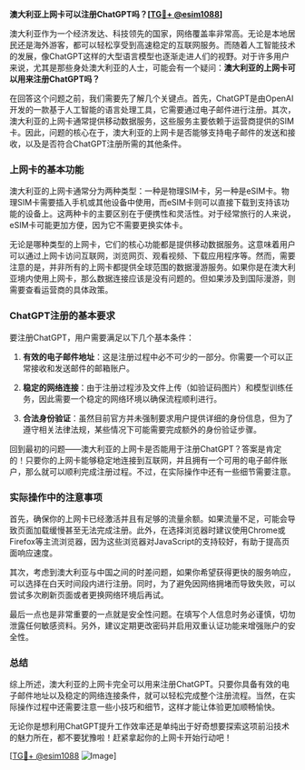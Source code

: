 **澳大利亚上网卡可以注册ChatGPT吗？[[TG💪+ @esim1088](https://t.me/s/esim1088)]**

澳大利亚作为一个经济发达、科技领先的国家，网络覆盖率非常高。无论是本地居民还是海外游客，都可以轻松享受到高速稳定的互联网服务。而随着人工智能技术的发展，像ChatGPT这样的大型语言模型也逐渐走进人们的视野。对于许多用户来说，尤其是那些身处澳大利亚的人士，可能会有一个疑问：**澳大利亚的上网卡可以用来注册ChatGPT吗？**

在回答这个问题之前，我们需要先了解几个关键点。首先，ChatGPT是由OpenAI开发的一款基于人工智能的语言处理工具，它需要通过电子邮件进行注册。其次，澳大利亚的上网卡通常提供移动数据服务，这些服务主要依赖于运营商提供的SIM卡。因此，问题的核心在于，澳大利亚的上网卡是否能够支持电子邮件的发送和接收，以及是否符合ChatGPT注册所需的其他条件。

### 上网卡的基本功能

澳大利亚的上网卡通常分为两种类型：一种是物理SIM卡，另一种是eSIM卡。物理SIM卡需要插入手机或其他设备中使用，而eSIM卡则可以直接下载到支持该功能的设备上。这两种卡的主要区别在于便携性和灵活性。对于经常旅行的人来说，eSIM卡可能更加方便，因为它不需要更换实体卡。

无论是哪种类型的上网卡，它们的核心功能都是提供移动数据服务。这意味着用户可以通过上网卡访问互联网，浏览网页、观看视频、下载应用程序等。然而，需要注意的是，并非所有的上网卡都提供全球范围的数据漫游服务。如果你是在澳大利亚境内使用上网卡，那么数据连接应该是没有问题的。但如果涉及到国际漫游，则需要查看运营商的具体政策。

### ChatGPT注册的基本要求

要注册ChatGPT，用户需要满足以下几个基本条件：

1. **有效的电子邮件地址**：这是注册过程中必不可少的一部分。你需要一个可以正常接收和发送邮件的邮箱账户。
   
2. **稳定的网络连接**：由于注册过程涉及文件上传（如验证码图片）和模型训练任务，因此需要一个稳定的网络环境以确保流程顺利进行。

3. **合法身份验证**：虽然目前官方并未强制要求用户提供详细的身份信息，但为了遵守相关法律法规，某些情况下可能需要完成额外的身份验证步骤。

回到最初的问题——澳大利亚的上网卡是否能用于注册ChatGPT？答案是肯定的！只要你的上网卡能够稳定地连接到互联网，并且拥有一个可用的电子邮件账户，那么就可以顺利完成注册过程。不过，在实际操作中还有一些细节需要注意。

### 实际操作中的注意事项

首先，确保你的上网卡已经激活并且有足够的流量余额。如果流量不足，可能会导致页面加载缓慢甚至无法完成注册。此外，在选择浏览器时建议使用Chrome或Firefox等主流浏览器，因为这些浏览器对JavaScript的支持较好，有助于提高页面响应速度。

其次，考虑到澳大利亚与中国之间的时差问题，如果你希望获得更快的服务响应，可以选择在白天时间段内进行注册。同时，为了避免因网络拥堵而导致失败，可以尝试多次刷新页面或者更换网络环境后再试。

最后一点也是非常重要的一点就是安全性问题。在填写个人信息时务必谨慎，切勿泄露任何敏感资料。另外，建议定期更改密码并启用双重认证功能来增强账户的安全性。

### 总结

综上所述，澳大利亚的上网卡完全可以用来注册ChatGPT。只要你具备有效的电子邮件地址以及稳定的网络连接条件，就可以轻松完成整个注册流程。当然，在实际操作过程中还需要注意一些小技巧和细节，这样才能让体验更加顺畅愉快。

无论你是想利用ChatGPT提升工作效率还是单纯出于好奇想要探索这项前沿技术的魅力所在，都不要犹豫啦！赶紧拿起你的上网卡开始行动吧！

[[TG💪+ @esim1088](https://t.me/s/esim1088) ![Image](https://i.postimg.cc/4NQfJmqS/Snipaste-2025-05-13-00-14-12.png)]
